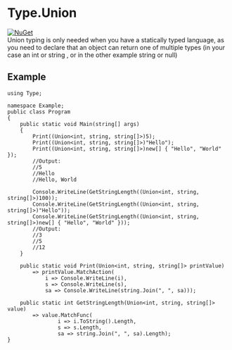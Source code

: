# Type.Union
[![NuGet](https://img.shields.io/nuget/v/Type.Union)](https://www.nuget.org/packages/Type.Union/)<br/>
Union typing is only needed when you have a statically typed language, as you need to declare that an object can return one of multiple types (in your case an int or string , or in the other example string or null)

## Example
```
using Type;

namespace Example;
public class Program
{
    public static void Main(string[] args)
    {
        Print((Union<int, string, string[]>)5);
        Print((Union<int, string, string[]>)"Hello");
        Print((Union<int, string, string[]>)new[] { "Hello", "World" });
        //Output:
        //5
        //Hello
        //Hello, World

        Console.WriteLine(GetStringLength((Union<int, string, string[]>)100));
        Console.WriteLine(GetStringLength((Union<int, string, string[]>)"Hello"));
        Console.WriteLine(GetStringLength((Union<int, string, string[]>)new[] { "Hello", "World" }));
        //Output:
        //3
        //5
        //12
    }

    public static void Print(Union<int, string, string[]> printValue)
        => printValue.MatchAction(
            i => Console.WriteLine(i),
            s => Console.WriteLine(s),
            sa => Console.WriteLine(string.Join(", ", sa)));

    public static int GetStringLength(Union<int, string, string[]> value)
        => value.MatchFunc(
                i => i.ToString().Length,
                s => s.Length,
                sa => string.Join(", ", sa).Length);
}
```
